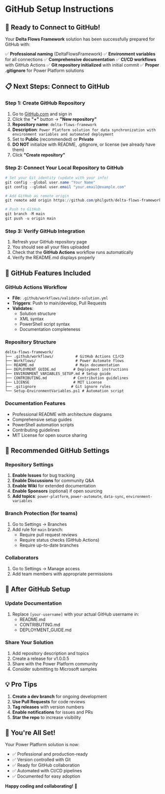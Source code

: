 # GitHub Setup Instructions

## 🚀 **Ready to Connect to GitHub!**

Your **Delta Flows Framework** solution has been successfully prepared for GitHub with:

✅ **Professional naming** (DeltaFlowsFramework)
✅ **Environment variables** for all connections
✅ **Comprehensive documentation**
✅ **CI/CD workflows** with GitHub Actions
✅ **Git repository initialized** with initial commit
✅ **Proper .gitignore** for Power Platform solutions

## 📋 **Next Steps: Connect to GitHub**

### Step 1: Create GitHub Repository
1. Go to [GitHub.com](https://github.com) and sign in
2. Click the **"+"** button → **"New repository"**
3. **Repository name**: `delta-flows-framework`
4. **Description**: `Power Platform solution for data synchronization with environment variables and automated deployment`
5. Set to **Public** (recommended) or **Private**
6. **DO NOT** initialize with README, .gitignore, or license (we already have them)
7. Click **"Create repository"**

### Step 2: Connect Your Local Repository to GitHub
```powershell
# Set your Git identity (update with your info)
git config --global user.name "Your Name"
git config --global user.email "your.email@example.com"

# Add GitHub as remote origin
git remote add origin https://github.com/philguth/delta-flows-framework.git

# Push to GitHub
git branch -M main
git push -u origin main
```

### Step 3: Verify GitHub Integration
1. Refresh your GitHub repository page
2. You should see all your files uploaded
3. Check that the **GitHub Actions** workflow runs automatically
4. Verify the README.md displays properly

## 🔧 **GitHub Features Included**

### GitHub Actions Workflow
- **File**: `.github/workflows/validate-solution.yml`
- **Triggers**: Push to main/develop, Pull Requests
- **Validates**: 
  - Solution structure
  - XML syntax
  - PowerShell script syntax
  - Documentation completeness

### Repository Structure
```
delta-flows-framework/
├── .github/workflows/          # GitHub Actions CI/CD
├── Workflows/                  # Power Automate flows
├── README.md                   # Main documentation
├── DEPLOYMENT_GUIDE.md        # Deployment instructions
├── ENVIRONMENT_VARIABLES_SETUP.md # Setup guide
├── CONTRIBUTING.md            # Contribution guidelines
├── LICENSE                    # MIT License
├── .gitignore                # Git ignore rules
└── Setup-EnvironmentVariables.ps1 # Automation script
```

### Documentation Features
- Professional README with architecture diagrams
- Comprehensive setup guides
- PowerShell automation scripts
- Contributing guidelines
- MIT License for open source sharing

## 🎯 **Recommended GitHub Settings**

### Repository Settings
1. **Enable Issues** for bug tracking
2. **Enable Discussions** for community Q&A
3. **Enable Wiki** for extended documentation
4. **Enable Sponsors** (optional) if open sourcing
5. **Add topics**: `power-platform`, `power-automate`, `data-sync`, `environment-variables`

### Branch Protection (for teams)
1. Go to Settings → Branches
2. Add rule for `main` branch:
   - Require pull request reviews
   - Require status checks (GitHub Actions)
   - Require up-to-date branches

### Collaborators
1. Go to Settings → Manage access
2. Add team members with appropriate permissions

## 🚀 **After GitHub Setup**

### Update Documentation
1. Replace `[your-username]` with your actual GitHub username in:
   - README.md
   - CONTRIBUTING.md
   - DEPLOYMENT_GUIDE.md

### Share Your Solution
1. Add repository description and topics
2. Create a release for v1.0.0.5
3. Share with the Power Platform community
4. Consider submitting to Microsoft samples

## 💡 **Pro Tips**

1. **Create a dev branch** for ongoing development
2. **Use Pull Requests** for code reviews
3. **Tag releases** with version numbers
4. **Enable notifications** for issues and PRs
5. **Star the repo** to increase visibility

## 🎉 **You're All Set!**

Your Power Platform solution is now:
- ✅ Professional and production-ready
- ✅ Version controlled with Git
- ✅ Ready for GitHub collaboration
- ✅ Automated with CI/CD pipelines
- ✅ Documented for easy adoption

**Happy coding and collaborating!** 🚀